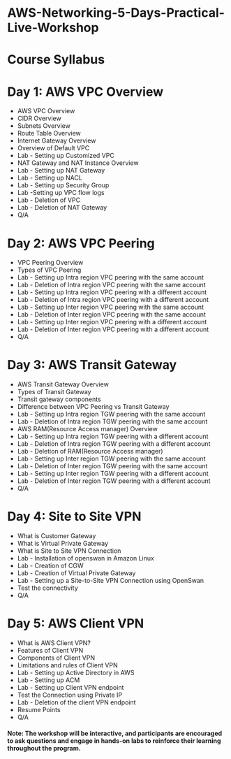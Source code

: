 # AWS-Networking-5-Days-Practical-Live-Workshop


# Course Syllabus
# Day 1: AWS VPC Overview
+  AWS VPC Overview
+  CIDR Overview
+  Subnets Overview
+  Route Table Overview
+  Internet Gateway Overview
+  Overview of Default VPC
+  Lab - Setting up Customized VPC
+  NAT Gateway and NAT Instance Overview
+  Lab - Setting up NAT Gateway
+  Lab - Setting up NACL
+  Lab - Setting up Security Group
+  Lab -Setting up VPC flow logs
+  Lab - Deletion of VPC
+  Lab - Deletion of NAT Gateway
+  Q/A

# Day 2: AWS VPC Peering
+  VPC Peering Overview
+  Types of VPC Peering
+  Lab - Setting up Intra region VPC peering with the same account
+  Lab - Deletion of Intra region VPC peering with the same account
+  Lab - Setting up Intra region VPC peering with a different account
+  Lab - Deletion of Intra region VPC peering with a different account
+  Lab - Setting up Inter region VPC peering with the same account
+  Lab - Deletion of Inter region VPC peering with the same account
+  Lab - Setting up Inter region VPC peering with a different account
+  Lab - Deletion of Inter region VPC peering with a different account
+  Q/A

# Day 3: AWS Transit Gateway

+  AWS Transit Gateway Overview
+  Types of Transit Gateway
+  Transit gateway components
+  Difference between VPC Peering vs Transit Gateway
+  Lab - Setting up Intra region TGW peering with the same account
+  Lab - Deletion of Intra region TGW peering with the same account
+  AWS RAM(Resource Access manager) Overview
+  Lab - Setting up Intra region TGW peering with a different account
+  Lab - Deletion of Intra region TGW peering with a different account
+  Lab - Deletion of RAM(Resource Access manager)
+  Lab - Setting up Inter region TGW peering with the same account
+  Lab - Deletion of Inter region TGW peering with the same account
+  Lab - Setting up Inter region TGW peering with a different account
+  Lab - Deletion of Inter region TGW peering with a different account
+  Q/A

# Day 4: Site to Site VPN

+  What is Customer Gateway
+  What is Virtual Private Gateway
+  What is Site to Site VPN Connection
+  Lab - Installation of openswan in Amazon Linux
+  Lab - Creation of CGW
+  Lab - Creation of Virtual Private Gateway
+  Lab - Setting up a Site-to-Site VPN Connection using OpenSwan
+  Test the connectivity
+  Q/A

# Day 5: AWS Client VPN

+  What is AWS Client VPN?
+  Features of Client VPN
+  Components of Client VPN
+  Limitations and rules of Client VPN
+  Lab - Setting up Active Directory in AWS
+  Lab - Setting up ACM
+  Lab - Setting up Client VPN endpoint
+  Test the Connection using Private IP
+  Lab - Deletion of the client VPN endpoint
+  Resume Points
+  Q/A

#### Note: The workshop will be interactive, and participants are encouraged to ask questions and engage in hands-on labs to reinforce their learning throughout the program.
